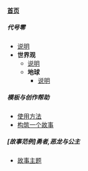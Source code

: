 
#### [首页](?file=home-首页)

##### 代号零
- [说明](?file=1-代号零/01-说明 "说明")
- **世界观**
    - [说明](?file=1-代号零/02-世界观/01-说明 "说明")
    - **地球**
        - [说明](?file=1-代号零/02-世界观/02-地球/01-说明 "说明")

##### 模板与创作帮助
- [使用方法](?file=2-模板与创作帮助/01-使用方法 "使用方法")
- [构筑一个故事](?file=2-模板与创作帮助/02-构筑一个故事 "构筑一个故事")

##### &#91;故事范例&#93;勇者,恶龙与公主
- [故事主题](?file=3-[故事范例]勇者,恶龙与公主/01-故事主题 "故事主题")
